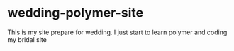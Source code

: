 # wedding-polymer-site
This is my site prepare for wedding. I just start to learn polymer and coding my bridal site
